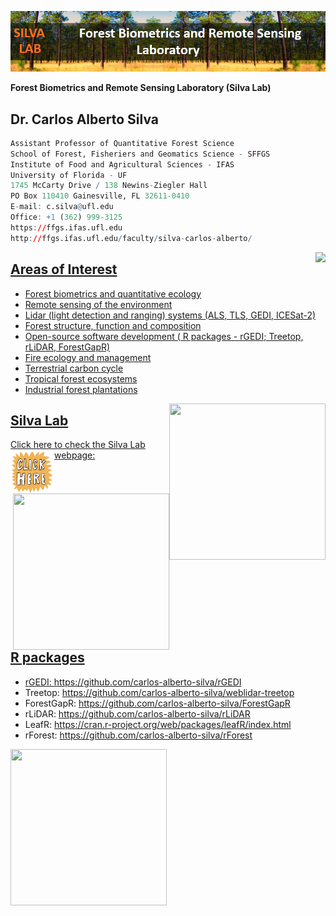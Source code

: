 ![](https://github.com/carlos-alberto-silva/silvalab/blob/master/images/top_cover.png)<br/>

**Forest Biometrics and Remote Sensing Laboratory (Silva Lab)**

## Dr. Carlos Alberto Silva
```r
Assistant Professor of Quantitative Forest Science
School of Forest, Fisheriers and Geomatics Science - SFFGS
Institute of Food and Agricultural Sciences - IFAS
University of Florida - UF
1745 McCarty Drive / 138 Newins-Ziegler Hall
PO Box 110410 Gainesville, FL 32611-0410
E-mail: c.silva@ufl.edu
Office: +1 (362) 999-3125
https://ffgs.ifas.ufl.edu
http://ffgs.ifas.ufl.edu/faculty/silva-carlos-alberto/  
```

<a href="https://carlos-alberto-silva.github.io/silvalab/home.html"><img align="right" src="https://github.com/carlos-alberto-silva/silvalab/blob/master/images/lidar_3d_v2.gif">
## Areas of Interest

* Forest biometrics and quantitative ecology
* Remote sensing of the environment
* Lidar (light detection and ranging) systems (ALS, TLS, GEDI, ICESat-2)
* Forest structure, function and composition
* Open-source software development ( R packages - rGEDI; Treetop, rLiDAR, ForestGapR)
* Fire ecology and management
* Terrestrial carbon cycle
* Tropical forest ecosystems
* Industrial forest plantations
 
<a href="https://carlos-alberto-silva.github.io/silvalab/home.html"><img align="right" width="250" height="250" src="https://github.com/carlos-alberto-silva/silvalab/blob/master/images/itc1.gif"> 
## Silva Lab
Click here to check the Silva Lab webpage:
<a href="https://carlos-alberto-silva.github.io/silvalab/home.html"><img align="left" width="70" height="70" src="https://github.com/carlos-alberto-silva/silvalab/blob/master/images/click_here.gif"> 

<a href="https://carlos-alberto-silva.github.io/silvalab/home.html"><img align="right" width="250" height="250" src="https://github.com/carlos-alberto-silva/silvalab/blob/master/images/itc2.gif"> 

## R packages
* rGEDI: https://github.com/carlos-alberto-silva/rGEDI
* Treetop: https://github.com/carlos-alberto-silva/weblidar-treetop
* ForestGapR: https://github.com/carlos-alberto-silva/ForestGapR
* rLiDAR: https://github.com/carlos-alberto-silva/rLiDAR
* LeafR: https://cran.r-project.org/web/packages/leafR/index.html
* rForest: https://github.com/carlos-alberto-silva/rForest



<a href="https://carlos-alberto-silva.github.io/silvalab/home.html"><img align="left" width="250" height="250" src="https://github.com/carlos-alberto-silva/silvalab/blob/master/images/itc3.gif"> 
